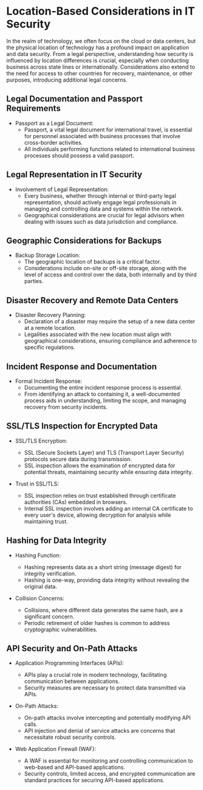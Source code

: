 # Location-Based Considerations in IT Security

In the realm of technology, we often focus on the cloud or data centers, but the physical location of technology has a profound impact on application and data security. From a legal perspective, understanding how security is influenced by location differences is crucial, especially when conducting business across state lines or internationally. Considerations also extend to the need for access to other countries for recovery, maintenance, or other purposes, introducing additional legal concerns.

## Legal Documentation and Passport Requirements

- Passport as a Legal Document:
	- Passport, a vital legal document for international travel, is essential for personnel associated with business processes that involve cross-border activities.
	- All individuals performing functions related to international business processes should possess a valid passport.

## Legal Representation in IT Security

- Involvement of Legal Representation:
	- Every business, whether through internal or third-party legal representation, should actively engage legal professionals in managing and controlling data and systems within the network.
	- Geographical considerations are crucial for legal advisors when dealing with issues such as data jurisdiction and compliance.

## Geographic Considerations for Backups

- Backup Storage Location:
	- The geographic location of backups is a critical factor.
	- Considerations include on-site or off-site storage, along with the level of access and control over the data, both internally and by third parties.

## Disaster Recovery and Remote Data Centers

- Disaster Recovery Planning:
	- Declaration of a disaster may require the setup of a new data center at a remote location.
	- Legalities associated with the new location must align with geographical considerations, ensuring compliance and adherence to specific regulations.

## Incident Response and Documentation

- Formal Incident Response:
	- Documenting the entire incident response process is essential.
	- From identifying an attack to containing it, a well-documented process aids in understanding, limiting the scope, and managing recovery from security incidents.

## SSL/TLS Inspection for Encrypted Data

- SSL/TLS Encryption:
	- SSL (Secure Sockets Layer) and TLS (Transport Layer Security) protocols secure data during transmission.
	- SSL inspection allows the examination of encrypted data for potential threats, maintaining security while ensuring data integrity.

- Trust in SSL/TLS:
	- SSL inspection relies on trust established through certificate authorities (CAs) embedded in browsers.
	- Internal SSL inspection involves adding an internal CA certificate to every user's device, allowing decryption for analysis while maintaining trust.

## Hashing for Data Integrity

- Hashing Function:
	- Hashing represents data as a short string (message digest) for integrity verification.
	- Hashing is one-way, providing data integrity without revealing the original data.

- Collision Concerns:
	- Collisions, where different data generates the same hash, are a significant concern.
	- Periodic retirement of older hashes is common to address cryptographic vulnerabilities.

## API Security and On-Path Attacks

- Application Programming Interfaces (APIs):
	- APIs play a crucial role in modern technology, facilitating communication between applications.
	- Security measures are necessary to protect data transmitted via APIs.

- On-Path Attacks:
	- On-path attacks involve intercepting and potentially modifying API calls.
	- API injection and denial of service attacks are concerns that necessitate robust security controls.

- Web Application Firewall (WAF):
	- A WAF is essential for monitoring and controlling communication to web-based and API-based applications.
	- Security controls, limited access, and encrypted communication are standard practices for securing API-based applications.
